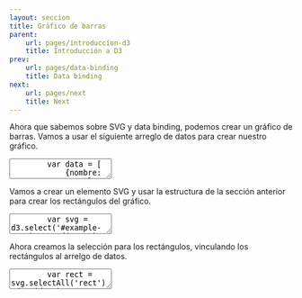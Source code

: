 ```yaml
---
layout: seccion
title: Gráfico de barras
parent:
    url: pages/introduccion-d3
    title: Introducción a D3
prev:
    url: pages/data-binding
    title: Data binding
next:
    url: pages/next
    title: Next
---
```


Ahora que sabemos sobre SVG y data binding, podemos crear un gráfico de barras. Vamos a usar el siguiente arreglo de datos para crear nuestro gráfico.

<div class="runnable" id="code-a01">
    <textarea class="form-control">
        var data = [
            {nombre: 'Manzana',     color: 'red',    calorias:  52, grasa: 0.2, proteinas:  0.3},
            {nombre: 'Hamburguesa', color: 'brown',  calorias: 295, grasa: 14,  proteinas: 17},
            {nombre: 'Pizza',       color: 'yellow', calorias: 266, grasa: 10,  proteinas: 11},
            {nombre: 'Palta',       color: 'green',  calorias: 160, grasa: 15,  proteinas:  2}
        ];
    </textarea>
</div>
<script>runnable().source('#code-a01').target('#example-a02').init();</script>

Vamos a crear un elemento SVG y usar la estructura de la sección anterior para crear los rectángulos del gráfico.

<div class="runnable" id="code-a02">
    <textarea class="form-control">
        var svg = d3.select('#example-a02').append('svg')
            .attr('width', 600)
            .attr('height', 80);
    </textarea>
</div>
<script>runnable().source('#code-a02').target('#example-a02').init();</script>

<div class="ejemplo">
    <div id="example-a02"></div>
</div>

Ahora creamos la selección para los rectángulos, vinculando los rectángulos al arrelgo de datos.

<div class="runnable" id="code-a03">
    <textarea class="form-control">
        var rect = svg.selectAll('rect').data(data);

        rect.enter().append('rect')
            .attr('x', 200)
            .attr('y', function(d, i) { return 20 * i; })
            .attr('width', 0)
            .attr('height', 20 - 2)
            .attr('fill', 'blue');

        rect.transition().duration(2000)
            .attr('width', function(d) { return d.calorias; });

        rect.exit().remove();
    </textarea>
</div>
<script>runnable().source('#code-a03').target('#example-a02').init();</script>

Podemos agregar etiquetas a cada rectángulo. Vamos a poner el nombre de cada categoría alineado a la izquierda de cada rectángulo.

<div class="runnable" id="code-a04">
    <textarea class="form-control">
        var labels = svg.selectAll('text.label').data(data);

        labels.enter().append('text')
            .attr('class', 'label')
            .attr('x', 190)
            .attr('y', function(d, i) { return 20 * (i + 1) - 5; })
            .attr('text-anchor', 'end')
            .text(function(d) { return d.nombre; });

        labels.exit().remove();
    </textarea>
</div>
<script>runnable().source('#code-a04').target('#example-a02').init();</script>

Además, vamos a poner el número de calorías de cada barra dentro de la barra.

<div class="runnable" id="code-a04">
    <textarea class="form-control">
        var count = svg.selectAll('text.count').data(data);

        labels.enter().append('text')
            .attr('class', 'count')
            .attr('x', function(d) { return d.calorias + 200 - 5; })
            .attr('y', function(d, i) { return 20 * (i + 1) - 5; })
            .attr('fill', 'white')
            .attr('text-anchor', 'end')
            .text(function(d) { return d.calorias; });

        labels.exit().remove();
    </textarea>
</div>
<script>runnable().source('#code-a04').target('#example-a02').init();</script>
